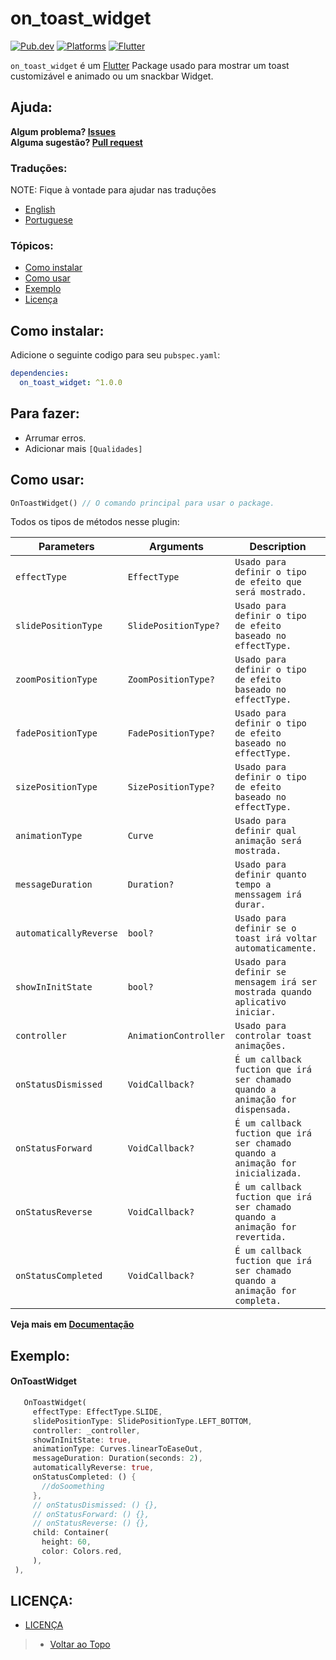 # on_toast_widget

[![Pub.dev](https://img.shields.io/pub/v/on_toast_widget?color=9cf&label=Pub.dev&style=flat-square)](https://pub.dev/packages/on_toast_widget)
[![Platforms](https://img.shields.io/badge/Platforms-Android%20%7C%20IOS%20%7C%20Web%20%7C%20MacOs%20%7C%20Linux%20%7C%20Windows-9cf?&style=flat-square)](https://www.android.com/)
[![Flutter](https://img.shields.io/badge/Language-Flutter%20%7C%20Null--Safety-9cf?logo=flutter&style=flat-square)](https://www.flutter.dev/)

`on_toast_widget` é um [Flutter](https://flutter.dev/) Package usado para mostrar um toast customizável e animado ou um snackbar Widget.

## Ajuda:

**Algum problema? [Issues](https://github.com/LucasPJS/on_toast_widget/issues)** <br>
**Alguma sugestão? [Pull request](https://github.com/LucasPJS/on_toast_widget/pulls)**

### Traduções:

NOTE: Fique à vontade para ajudar nas traduções

* [English](README.md)
* [Portuguese](README.pt-BR.md)

### Tópicos:

<!-- * [Exemplos em Gif:](#exemplos-em-gif) -->
* [Como instalar](#como-instalar)
* [Como usar](#como-usar)
* [Exemplo](#exemplo)
* [Licença](#licença)

<!-- ## Exemplos em Gif::
| <img src="https://i.imgur.com/QBtPoSj.gif" height="350"/> | <img src="https://i.imgur.com/PvTf3Zu.gif" height="350"/> | <img src="https://i.imgur.com/Mw7wZAo.gif" height="350"/> | <img src="https://i.imgur.com/9Wyj7YC.gif" height="350"/> |
|:---:|:---:|:---:|:---:|
| SLIDE-TOP | SLIDE-BOTTOM | ZOOM-TOP | ZOOM-BOTTOM |

| <img src="https://i.imgur.com/XvKHlUZ.gif" height="350"/> | <img src="https://i.imgur.com/kywlzw9.gif" height="350"/> | <img src="https://i.imgur.com/J0RqzXR.gif" height="350"/> | <img src="https://i.imgur.com/k9QaWay.gif" height="350"/> |
|:---:|:---:|:---:|:---:|
| FADE-TOP | FADE-BOTTOM | SIZE-TOP | SIZE-CENTER | -->

## Como instalar:
Adicione o seguinte codigo para seu `pubspec.yaml`:
```yaml
dependencies:
  on_toast_widget: ^1.0.0
```

<!-- ## Some Features:

* :( -->

## Para fazer:

* Arrumar erros.
* Adicionar mais `[Qualidades]`

## Como usar:

```dart
OnToastWidget() // O comando principal para usar o package.
```
Todos os tipos de métodos nesse plugin:

|  Parameters  |   Arguments   |   Description   |
|--------------|-----------------|-----------------|
| `effectType` | `EffectType` | `Usado para definir o tipo de efeito que será mostrado.` | <br>
| `slidePositionType` | `SlidePositionType?` | `Usado para definir o tipo de efeito baseado no effectType.` | <br>
| `zoomPositionType` | `ZoomPositionType?` | `Usado para definir o tipo de efeito baseado no effectType.` | <br>
| `fadePositionType` | `FadePositionType?` | `Usado para definir o tipo de efeito baseado no effectType.` | <br>
| `sizePositionType` | `SizePositionType?` | `Usado para definir o tipo de efeito baseado no effectType.` | <br>
| `animationType` | `Curve` | `Usado para definir qual animação será mostrada.` | <br>
| `messageDuration` | `Duration?` | `Usado para definir quanto tempo a menssagem irá durar.` | <br>
| `automaticallyReverse` | `bool?` | `Usado para definir se o toast irá voltar automaticamente.` | <br>
| `showInInitState` | `bool?` | `Usado para definir se mensagem irá ser mostrada quando aplicativo iniciar.` | <br>
| `controller` | `AnimationController` | `Usado para controlar toast animações.` | <br>
| `onStatusDismissed` | `VoidCallback?` | `É um callback fuction que irá ser chamado quando a animação for dispensada.` | <br>
| `onStatusForward` | `VoidCallback?` | `É um callback fuction que irá ser chamado quando a animação for inicializada.` | <br>
| `onStatusReverse` | `VoidCallback?` | `É um callback fuction que irá ser chamado quando a animação for revertida.` | <br>
| `onStatusCompleted` | `VoidCallback?` | `É um callback fuction que irá ser chamado quando a animação for completa.` | <br>

**Veja mais em [Documentação](https://pub.dev/documentation/on_toast_widget/latest/on_toast_widget/on_toast_widget-library.html)**

## Exemplo:

#### OnToastWidget
```dart
   OnToastWidget(
     effectType: EffectType.SLIDE,
     slidePositionType: SlidePositionType.LEFT_BOTTOM,
     controller: _controller,
     showInInitState: true,
     animationType: Curves.linearToEaseOut,
     messageDuration: Duration(seconds: 2),
     automaticallyReverse: true,
     onStatusCompleted: () {
       //doSoomething
     },
     // onStatusDismissed: () {},
     // onStatusForward: () {},
     // onStatusReverse: () {},
     child: Container(
       height: 60,
       color: Colors.red,
     ),
 ),
```

## LICENÇA:

* [LICENÇA](https://github.com/LucasPJS/on_toast_widget/blob/main/LICENSE)

> * [Voltar ao Topo](#on_toast_widget)